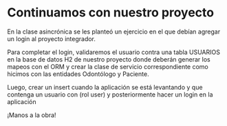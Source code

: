 
# Continuamos con nuestro proyecto

En la clase asincrónica se les planteó un ejercicio en el que debían agregar un login al proyecto integrador.

Para completar el login, validaremos el usuario contra una tabla USUARIOS en la base de datos H2 de nuestro proyecto donde deberán generar los mapeos con el ORM y crear la clase de servicio correspondiente como hicimos con las entidades Odontólogo y Paciente.

Luego, crear un insert cuando la aplicación se está levantando y que contenga un usuario con (rol user) y posteriormente hacer un login en la aplicación

¡Manos a la obra!


